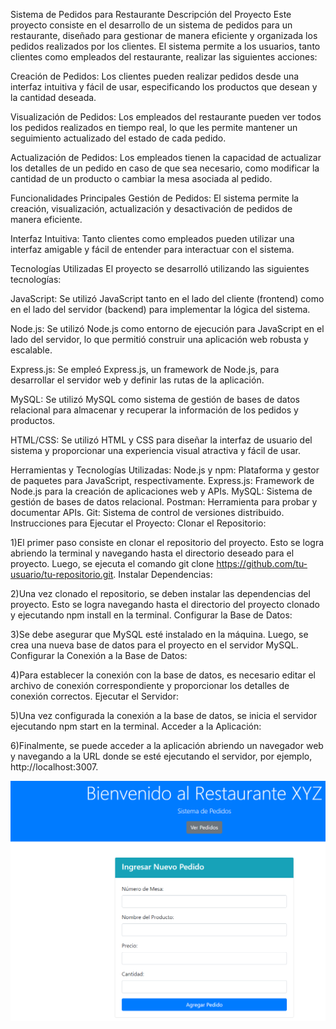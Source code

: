 Sistema de Pedidos para Restaurante
Descripción del Proyecto
Este proyecto consiste en el desarrollo de un sistema de pedidos para un restaurante, diseñado para gestionar de manera eficiente y organizada los pedidos realizados por los clientes. 
El sistema permite a los usuarios, tanto clientes como empleados del restaurante, realizar las siguientes acciones:

Creación de Pedidos: Los clientes pueden realizar pedidos desde una interfaz intuitiva y fácil de usar, especificando los productos que desean y la cantidad deseada.

Visualización de Pedidos: Los empleados del restaurante pueden ver todos los pedidos realizados en tiempo real, lo que les permite mantener un seguimiento actualizado del estado de cada pedido.

Actualización de Pedidos: Los empleados tienen la capacidad de actualizar los detalles de un pedido en caso de que sea necesario, como modificar la cantidad de un producto o cambiar la mesa asociada al pedido.

Funcionalidades Principales
Gestión de Pedidos: El sistema permite la creación, visualización, actualización y desactivación de pedidos de manera eficiente.

Interfaz Intuitiva: Tanto clientes como empleados pueden utilizar una interfaz amigable y fácil de entender para interactuar con el sistema.


Tecnologías Utilizadas
El proyecto se desarrolló utilizando las siguientes tecnologías:

JavaScript: Se utilizó JavaScript tanto en el lado del cliente (frontend) como en el lado del servidor (backend) para implementar la lógica del sistema.

Node.js: Se utilizó Node.js como entorno de ejecución para JavaScript en el lado del servidor, lo que permitió construir una aplicación web robusta y escalable.

Express.js: Se empleó Express.js, un framework de Node.js, para desarrollar el servidor web y definir las rutas de la aplicación.

MySQL: Se utilizó MySQL como sistema de gestión de bases de datos relacional para almacenar y recuperar la información de los pedidos y productos.

HTML/CSS: Se utilizó HTML y CSS para diseñar la interfaz de usuario del sistema y proporcionar una experiencia visual atractiva y fácil de usar.



Herramientas y Tecnologías Utilizadas:
Node.js y npm: Plataforma y gestor de paquetes para JavaScript, respectivamente.
Express.js: Framework de Node.js para la creación de aplicaciones web y APIs.
MySQL: Sistema de gestión de bases de datos relacional.
Postman: Herramienta para probar y documentar APIs.
Git: Sistema de control de versiones distribuido.
Instrucciones para Ejecutar el Proyecto:
Clonar el Repositorio:



1)El primer paso consiste en clonar el repositorio del proyecto. Esto se logra abriendo la terminal y navegando hasta el directorio deseado para el proyecto. Luego, se ejecuta el comando git clone https://github.com/tu-usuario/tu-repositorio.git.
Instalar Dependencias:

2)Una vez clonado el repositorio, se deben instalar las dependencias del proyecto. Esto se logra navegando hasta el directorio del proyecto clonado y ejecutando npm install en la terminal.
Configurar la Base de Datos:

3)Se debe asegurar que MySQL esté instalado en la máquina. Luego, se crea una nueva base de datos para el proyecto en el servidor MySQL.
Configurar la Conexión a la Base de Datos:

4)Para establecer la conexión con la base de datos, es necesario editar el archivo de conexión correspondiente y proporcionar los detalles de conexión correctos.
Ejecutar el Servidor:

5)Una vez configurada la conexión a la base de datos, se inicia el servidor ejecutando npm start en la terminal.
Acceder a la Aplicación:

6)Finalmente, se puede acceder a la aplicación abriendo un navegador web y navegando a la URL donde se esté ejecutando el servidor, por ejemplo, http://localhost:3007.

![Aqui mostraremos la interfaz de bienvenida, donde el usuario podra seleccionar a ver pedidos y ver el listado de pedidos o podra agregar algun pedido](/bienvenida.png)



